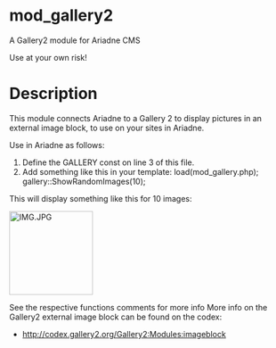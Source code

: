 # mod_gallery2
A Gallery2 module for Ariadne CMS

Use at your own risk!
# Description
This module connects Ariadne to a Gallery 2 to display pictures in an
external image block, to use on your sites in Ariadne.

Use in Ariadne as follows:
1. Define the GALLERY const on line 3 of this file.
2. Add something like this in your template:
    <pinp>
      load(mod_gallery.php);
      gallery::ShowRandomImages(10);
    </pinp>

This will display something like this for 10 images:
    <div class="one-image">
      <a href="http://example.com/gallery/IMG.JPG.html" target="_newWindow">
      <img src="http://example.com/gallery/IMG.JPG" width="150"
       height="150" class="giThumbnail" alt="IMG.JPG"/>
      </a>
    </div>

See the respective functions comments for more info
More info on the Gallery2 external image block can be found on the codex:
+ http://codex.gallery2.org/Gallery2:Modules:imageblock
